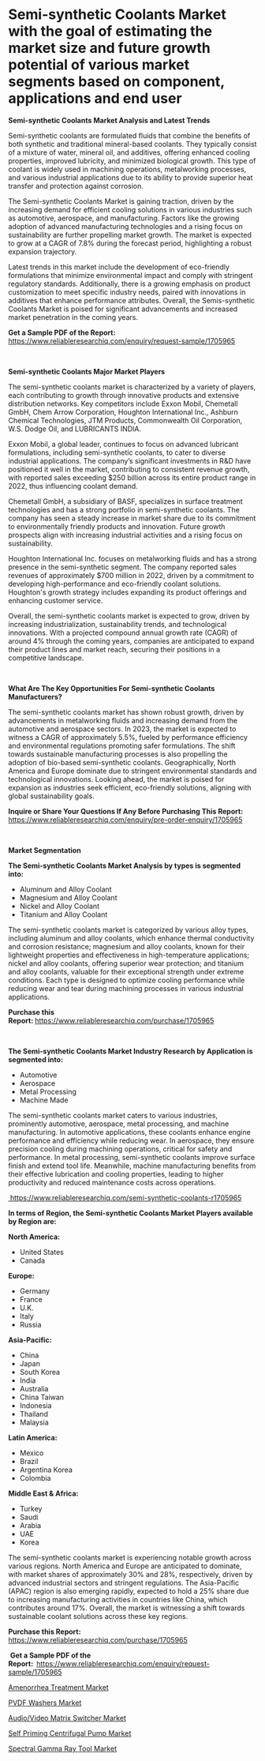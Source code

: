 <p><h1>Semi-synthetic Coolants Market with the goal of estimating the market size and future growth potential of various market segments based on component, applications and end user</h1></p><p><strong>Semi-synthetic Coolants Market Analysis and Latest Trends</strong></p>
<p><p>Semi-synthetic coolants are formulated fluids that combine the benefits of both synthetic and traditional mineral-based coolants. They typically consist of a mixture of water, mineral oil, and additives, offering enhanced cooling properties, improved lubricity, and minimized biological growth. This type of coolant is widely used in machining operations, metalworking processes, and various industrial applications due to its ability to provide superior heat transfer and protection against corrosion.</p><p>The Semi-synthetic Coolants Market is gaining traction, driven by the increasing demand for efficient cooling solutions in various industries such as automotive, aerospace, and manufacturing. Factors like the growing adoption of advanced manufacturing technologies and a rising focus on sustainability are further propelling market growth. The market is expected to grow at a CAGR of 7.8% during the forecast period, highlighting a robust expansion trajectory.</p><p>Latest trends in this market include the development of eco-friendly formulations that minimize environmental impact and comply with stringent regulatory standards. Additionally, there is a growing emphasis on product customization to meet specific industry needs, paired with innovations in additives that enhance performance attributes. Overall, the Semis-synthetic Coolants Market is poised for significant advancements and increased market penetration in the coming years.</p></p>
<p><strong>Get a Sample PDF of the Report:&nbsp;</strong> <a href="https://www.reliableresearchiq.com/enquiry/request-sample/1705965?utm_campaign=1137&utm_medium=2&utm_source=Github&utm_content=ia&utm_term=21102024&utm_id=semi-synthetic-coolants">https://www.reliableresearchiq.com/enquiry/request-sample/1705965</a></p>
<p>&nbsp;</p>
<p><strong>Semi-synthetic Coolants Major Market Players</strong></p>
<p><p>The semi-synthetic coolants market is characterized by a variety of players, each contributing to growth through innovative products and extensive distribution networks. Key competitors include Exxon Mobil, Chemetall GmbH, Chem Arrow Corporation, Houghton International Inc., Ashburn Chemical Technologies, JTM Products, Commonwealth Oil Corporation, W.S. Dodge Oil, and LUBRICANTS INDIA.</p><p>Exxon Mobil, a global leader, continues to focus on advanced lubricant formulations, including semi-synthetic coolants, to cater to diverse industrial applications. The company’s significant investments in R&D have positioned it well in the market, contributing to consistent revenue growth, with reported sales exceeding $250 billion across its entire product range in 2022, thus influencing coolant demand.</p><p>Chemetall GmbH, a subsidiary of BASF, specializes in surface treatment technologies and has a strong portfolio in semi-synthetic coolants. The company has seen a steady increase in market share due to its commitment to environmentally friendly products and innovation. Future growth prospects align with increasing industrial activities and a rising focus on sustainability.</p><p>Houghton International Inc. focuses on metalworking fluids and has a strong presence in the semi-synthetic segment. The company reported sales revenues of approximately $700 million in 2022, driven by a commitment to developing high-performance and eco-friendly coolant solutions. Houghton's growth strategy includes expanding its product offerings and enhancing customer service.</p><p>Overall, the semi-synthetic coolants market is expected to grow, driven by increasing industrialization, sustainability trends, and technological innovations. With a projected compound annual growth rate (CAGR) of around 4% through the coming years, companies are anticipated to expand their product lines and market reach, securing their positions in a competitive landscape.</p></p>
<p>&nbsp;</p>
<p><strong>What Are The Key Opportunities For Semi-synthetic Coolants Manufacturers?</strong></p>
<p><p>The semi-synthetic coolants market has shown robust growth, driven by advancements in metalworking fluids and increasing demand from the automotive and aerospace sectors. In 2023, the market is expected to witness a CAGR of approximately 5.5%, fueled by performance efficiency and environmental regulations promoting safer formulations. The shift towards sustainable manufacturing processes is also propelling the adoption of bio-based semi-synthetic coolants. Geographically, North America and Europe dominate due to stringent environmental standards and technological innovations. Looking ahead, the market is poised for expansion as industries seek efficient, eco-friendly solutions, aligning with global sustainability goals.</p></p>
<p><strong>Inquire or Share Your Questions If Any Before Purchasing This Report:</strong> <a href="https://www.reliableresearchiq.com/enquiry/pre-order-enquiry/1705965?utm_campaign=1137&utm_medium=2&utm_source=Github&utm_content=ia&utm_term=21102024&utm_id=semi-synthetic-coolants">https://www.reliableresearchiq.com/enquiry/pre-order-enquiry/1705965</a></p>
<p>&nbsp;</p>
<p><strong>Market Segmentation</strong></p>
<p><strong>The Semi-synthetic Coolants Market Analysis by types is segmented into:</strong></p>
<p><ul><li>Aluminum and Alloy Coolant</li><li>Magnesium and Alloy Coolant</li><li>Nickel and Alloy Coolant</li><li>Titanium and Alloy Coolant</li></ul></p>
<p><p>The semi-synthetic coolants market is categorized by various alloy types, including aluminum and alloy coolants, which enhance thermal conductivity and corrosion resistance; magnesium and alloy coolants, known for their lightweight properties and effectiveness in high-temperature applications; nickel and alloy coolants, offering superior wear protection; and titanium and alloy coolants, valuable for their exceptional strength under extreme conditions. Each type is designed to optimize cooling performance while reducing wear and tear during machining processes in various industrial applications.</p></p>
<p><strong>Purchase this Report:&nbsp;</strong><a href="https://www.reliableresearchiq.com/purchase/1705965?utm_campaign=1137&utm_medium=2&utm_source=Github&utm_content=ia&utm_term=21102024&utm_id=semi-synthetic-coolants">https://www.reliableresearchiq.com/purchase/1705965</a></p>
<p>&nbsp;</p>
<p><strong>The Semi-synthetic Coolants Market Industry Research by Application is segmented into:</strong></p>
<p><ul><li>Automotive</li><li>Aerospace</li><li>Metal Processing</li><li>Machine Made</li></ul></p>
<p><p>The semi-synthetic coolants market caters to various industries, prominently automotive, aerospace, metal processing, and machine manufacturing. In automotive applications, these coolants enhance engine performance and efficiency while reducing wear. In aerospace, they ensure precision cooling during machining operations, critical for safety and performance. In metal processing, semi-synthetic coolants improve surface finish and extend tool life. Meanwhile, machine manufacturing benefits from their effective lubrication and cooling properties, leading to higher productivity and reduced maintenance costs across operations.</p></p>
<p><a href="https://www.reliableresearchiq.com/semi-synthetic-coolants-r1705965?utm_campaign=1137&utm_medium=2&utm_source=Github&utm_content=ia&utm_term=21102024&utm_id=semi-synthetic-coolants">&nbsp;https://www.reliableresearchiq.com/semi-synthetic-coolants-r1705965</a></p>
<p><strong>In terms of Region, the Semi-synthetic Coolants Market Players available by Region are:</strong></p>
<p>
    <p> <strong> North America: </strong>
        <ul>
            <li>United States</li>
            <li>Canada</li>
        </ul>
        </p> 
    <p> <strong> Europe: </strong>
        <ul>
            <li>Germany</li>
            <li>France</li>
            <li>U.K.</li>
            <li>Italy</li>
            <li>Russia</li>
        </ul>
        </p> 
    <p> <strong> Asia-Pacific: </strong>
        <ul>
            <li>China</li>
            <li>Japan</li>
            <li>South Korea</li>
            <li>India</li>
            <li>Australia</li>
            <li>China Taiwan</li>
            <li>Indonesia</li>
            <li>Thailand</li>
            <li>Malaysia</li>
        </ul>
        </p> 
    <p> <strong> Latin America: </strong>
        <ul>
            <li>Mexico</li>
            <li>Brazil</li>
            <li>Argentina Korea</li>
            <li>Colombia</li>
        </ul>
        </p> 
    <p> <strong> Middle East & Africa: </strong>
        <ul>
            <li>Turkey</li>
            <li>Saudi</li>
            <li>Arabia</li>
            <li>UAE</li>
            <li>Korea</li>
        </ul>
    </p>
    </p>
<p><p>The semi-synthetic coolants market is experiencing notable growth across various regions. North America and Europe are anticipated to dominate, with market shares of approximately 30% and 28%, respectively, driven by advanced industrial sectors and stringent regulations. The Asia-Pacific (APAC) region is also emerging rapidly, expected to hold a 25% share due to increasing manufacturing activities in countries like China, which contributes around 17%. Overall, the market is witnessing a shift towards sustainable coolant solutions across these key regions.</p></p>
<p><strong>Purchase this Report: </strong><a href="https://www.reliableresearchiq.com/purchase/1705965?utm_campaign=1137&utm_medium=2&utm_source=Github&utm_content=ia&utm_term=21102024&utm_id=semi-synthetic-coolants">https://www.reliableresearchiq.com/purchase/1705965</a></p>
<p>&nbsp;<strong>Get a Sample PDF of the Report:&nbsp;&nbsp;</strong><a href="https://www.reliableresearchiq.com/enquiry/request-sample/1705965?utm_campaign=1137&utm_medium=2&utm_source=Github&utm_content=ia&utm_term=21102024&utm_id=semi-synthetic-coolants">https://www.reliableresearchiq.com/enquiry/request-sample/1705965</a></p>
<p><strong></strong></p>
<p><p><a href="https://www.linkedin.com/pulse/global-amenorrhea-treatment-market-landscape-future-trends-8de2c?utm_campaign=1137&utm_medium=2&utm_source=Github&utm_content=ia&utm_term=21102024&utm_id=semi-synthetic-coolants">Amenorrhea Treatment Market</a></p><p><a href="https://github.com/whitbyuhringenn/Market-Research-Report-List-1/blob/main/pvdf-washers-market.md?utm_campaign=1137&utm_medium=2&utm_source=Github&utm_content=ia&utm_term=21102024&utm_id=semi-synthetic-coolants">PVDF Washers Market</a></p><p><a href="https://github.com/kyleetroxilbu/Market-Research-Report-List-1/blob/main/audiovideo-matrix-switcher-market.md?utm_campaign=1137&utm_medium=2&utm_source=Github&utm_content=ia&utm_term=21102024&utm_id=semi-synthetic-coolants">Audio/Video Matrix Switcher Market</a></p><p><a href="https://issuu.com/reportprime-2/docs/self-priming-centrifugal-pump-marke_a4090bc63d70ff?utm_campaign=1137&utm_medium=2&utm_source=Github&utm_content=ia&utm_term=21102024&utm_id=semi-synthetic-coolants">Self Priming Centrifugal Pump Market</a></p><p><a href="https://issuu.com/reportprime-2/docs/spectral-gamma-ray-tool-market-size_e6dfd9b361ae52?utm_campaign=1137&utm_medium=2&utm_source=Github&utm_content=ia&utm_term=21102024&utm_id=semi-synthetic-coolants">Spectral Gamma Ray Tool Market</a></p></p>